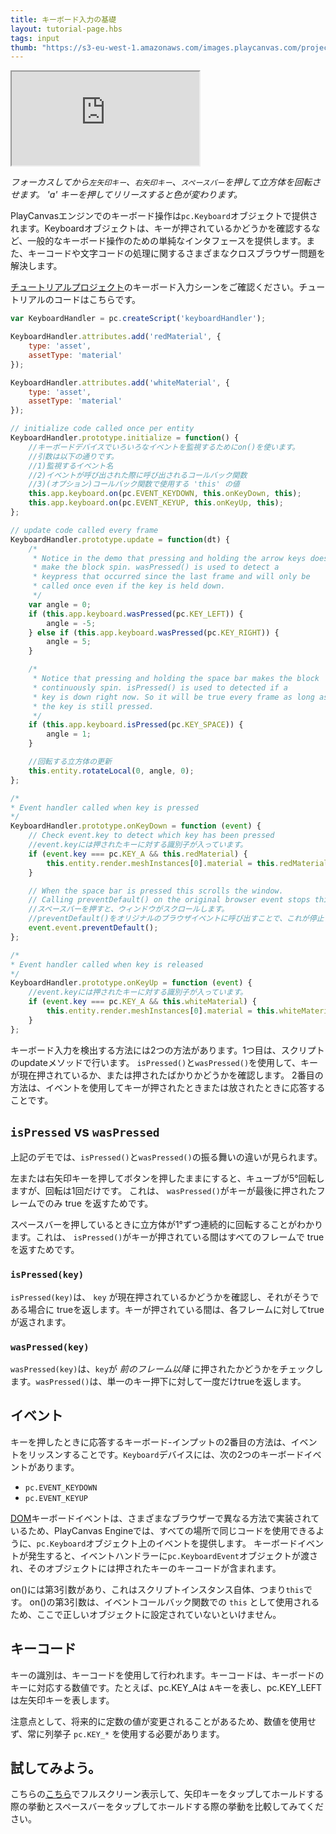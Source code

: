 ```yaml
---
title: キーボード入力の基礎
layout: tutorial-page.hbs
tags: input
thumb: "https://s3-eu-west-1.amazonaws.com/images.playcanvas.com/projects/12/405804/513097-image-75.jpg"
---
```


<iframe loading="lazy" src="https://playcanv.as/p/rFZGQWCi/?overlay=false" title="Basic Keyboard Input"></iframe>

*フォーカスしてから`左矢印キー`、`右矢印キー`、`スペースバー`を押して立方体を回転させます。 'a' キーを押してリリースすると色が変わります。*

PlayCanvasエンジンでのキーボード操作は`pc.Keyboard`オブジェクトで提供されます。Keyboardオブジェクトは、キーが押されているかどうかを確認するなど、一般的なキーボード操作のための単純なインタフェースを提供します。また、キーコードや文字コードの処理に関するさまざまなクロスブラウザー問題を解決します。

[チュートリアルプロジェクト][1]のキーボード入力シーンをご確認ください。チュートリアルのコードはこちらです。

```javascript
var KeyboardHandler = pc.createScript('keyboardHandler');

KeyboardHandler.attributes.add('redMaterial', {
    type: 'asset',
    assetType: 'material'
});

KeyboardHandler.attributes.add('whiteMaterial', {
    type: 'asset',
    assetType: 'material'
});

// initialize code called once per entity
KeyboardHandler.prototype.initialize = function() {
    //キーボードデバイスでいろいろなイベントを監視するためにon()を使います。
    //引数は以下の通りです。
    //1)監視するイベント名
    //2)イベントが呼び出された際に呼び出されるコールバック関数
    //3)(オプション)コールバック関数で使用する 'this' の値
    this.app.keyboard.on(pc.EVENT_KEYDOWN, this.onKeyDown, this);
    this.app.keyboard.on(pc.EVENT_KEYUP, this.onKeyUp, this);
};

// update code called every frame
KeyboardHandler.prototype.update = function(dt) {
    /*
     * Notice in the demo that pressing and holding the arrow keys doesn't
     * make the block spin. wasPressed() is used to detect a
     * keypress that occurred since the last frame and will only be
     * called once even if the key is held down.
     */
    var angle = 0;
    if (this.app.keyboard.wasPressed(pc.KEY_LEFT)) {
        angle = -5;
    } else if (this.app.keyboard.wasPressed(pc.KEY_RIGHT)) {
        angle = 5;
    }

    /*
     * Notice that pressing and holding the space bar makes the block
     * continuously spin. isPressed() is used to detected if a
     * key is down right now. So it will be true every frame as long as
     * the key is still pressed.
     */
    if (this.app.keyboard.isPressed(pc.KEY_SPACE)) {
        angle = 1;
    }

    //回転する立方体の更新
    this.entity.rotateLocal(0, angle, 0);
};

/*
* Event handler called when key is pressed
*/
KeyboardHandler.prototype.onKeyDown = function (event) {
    // Check event.key to detect which key has been pressed
    //event.keyには押されたキーに対する識別子が入っています。
    if (event.key === pc.KEY_A && this.redMaterial) {
        this.entity.render.meshInstances[0].material = this.redMaterial.resource;
    }

    // When the space bar is pressed this scrolls the window.
    // Calling preventDefault() on the original browser event stops this.
    //スペースバーを押すと、ウィンドウがスクロールします。
    //preventDefault()をオリジナルのブラウザイベントに呼び出すことで、これが停止します。
    event.event.preventDefault();
};

/*
* Event handler called when key is released
*/
KeyboardHandler.prototype.onKeyUp = function (event) {
    //event.keyには押されたキーに対する識別子が入っています。
    if (event.key === pc.KEY_A && this.whiteMaterial) {
        this.entity.render.meshInstances[0].material = this.whiteMaterial.resource;
    }
};
```

キーボード入力を検出する方法には2つの方法があります。1つ目は、スクリプトのupdateメソッドで行います。 `isPressed()`と`wasPressed()`を使用して、キーが現在押されているか、または押されたばかりかどうかを確認します。 2番目の方法は、イベントを使用してキーが押されたときまたは放されたときに応答することです。

## `isPressed` vs `wasPressed`

上記のデモでは、`isPressed()`と`wasPressed()`の振る舞いの違いが見られます。

左または右矢印キーを押してボタンを押したままにすると、キューブが5°回転しますが、回転は1回だけです。 これは、 `wasPressed()`がキーが最後に押されたフレームでのみ true を返すためです。

スペースバーを押しているときに立方体が1°ずつ連続的に回転することがわかります。これは、 `isPressed()`がキーが押されている間はすべてのフレームで true を返すためです。

### `isPressed(key)`

`isPressed(key)`は、 `key` が現在押されているかどうかを確認し、それがそうである場合に trueを返します。キーが押されている間は、各フレームに対してtrueが返されます。

### `wasPressed(key)`

`wasPressed(key)`は、`key`が *前のフレーム以降* に押されたかどうかをチェックします。`wasPressed()`は、単一のキー押下に対して一度だけtrueを返します。

## イベント

キーを押したときに応答するキーボード-インプットの2番目の方法は、イベントをリッスンすることです。`Keyboard`デバイスには、次の2つのキーボードイベントがあります。

* `pc.EVENT_KEYDOWN`
* `pc.EVENT_KEYUP`

[DOM][3]キーボードイベントは、さまざまなブラウザーで異なる方法で実装されているため、PlayCanvas Engineでは、すべての場所で同じコードを使用できるように、`pc.Keyboard`オブジェクト上のイベントを提供します。 キーボードイベントが発生すると、イベントハンドラーに`pc.KeyboardEvent`オブジェクトが渡され、そのオブジェクトには押されたキーのキーコードが含まれます。

on()には第3引数があり、これはスクリプトインスタンス自体、つまり`this`です。 on()の第3引数は、イベントコールバック関数での `this` として使用されるため、ここで正しいオブジェクトに設定されていないといけません。

## キーコード

キーの識別は、キーコードを使用して行われます。キーコードは、キーボードのキーに対応する数値です。たとえば、pc.KEY_Aは `A`キーを表し、pc.KEY_LEFTは左矢印キーを表します。

注意点として、将来的に定数の値が変更されることがあるため、数値を使用せず、常に列挙子 `pc.KEY_*` を使用する必要があります。

## 試してみよう。

こちらの[こちら][2]でフルスクリーン表示して、矢印キーをタップしてホールドする際の挙動とスペースバーをタップしてホールドする際の挙動を比較してみてください。

[1]: https://playcanvas.com/project/405804/overview/tutorial-basic-keyboard-input
[2]: https://playcanv.as/p/rFZGQWCi/
[3]: /user-manual/glossary#dom
